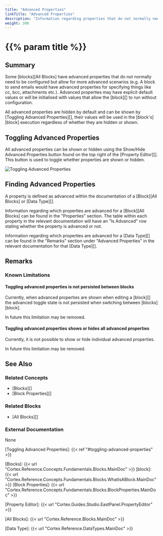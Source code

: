 ```yaml
---
title: "Advanced Properties"
linkTitle: "Advanced Properties"
description: "Information regarding properties that do not normally need to be configured but allow for more advanced scenarios."
weight: 300
---
```


# {{% param title %}}

## Summary

Some [blocks][All Blocks] have advanced properties that do not normally need to be configured but allow for more advanced scenarios (e.g. A block to send emails would have advanced properties for specifying things like cc, bcc, attachments etc.). Advanced properties may have explicit default values or will be initialised with values that allow the [block][] to run without configuration.

All advanced properties are hidden by default and can be shown by [Toggling Advanced Properties][], their values will be used in the [block's][block] execution regardless of whether they are hidden or shown.

## Toggling Advanced Properties

All advanced properties can be shown or hidden using the Show/Hide Advanced Properties button found on the top right of the [Property Editor][]. This button is used to toggle whether properties are shown or hidden.

![Toggling Advanced Properties](/images/set-variable/set-variable-block-timeout.svg)

## Finding Advanced Properties

A property is defined as advanced within the documentation of a [Block][All Blocks] or [Data Type][].

Information regarding which properties are advanced for a [Block][All Blocks] can be found in the "Properties" section. The table within each property in the relevant documentation will have an "Is Advanced" row stating whether the property is advanced or not.

Information regarding which properties are advanced for a [Data Type][] can be found in the "Remarks" section under "Advanced Properties" in the relevant documentation for that [Data Type][].

## Remarks

### Known Limitations

#### Toggling advanced properties is not persisted between blocks

Currently, when advanced properties are shown when editing a [block][] the advanced toggle state is not persisted when switching between [blocks][block].

In future this limitation may be removed.

#### Toggling advanced properties shows or hides all advanced properties

Currently, it is not possible to show or hide individual advanced properties.

In future this limitation may be removed.

## See Also

### Related Concepts

- [Blocks][]
- [Block Properties][]

### Related Blocks

- [All Blocks][]

### External Documentation

None

[Toggling Advanced Properties]: {{< ref "#toggling-advanced-properties" >}}

[Blocks]: {{< url "Cortex.Reference.Concepts.Fundamentals.Blocks.MainDoc" >}}
[block]: {{< url "Cortex.Reference.Concepts.Fundamentals.Blocks.WhatIsABlock.MainDoc" >}}
[Block Properties]: {{< url "Cortex.Reference.Concepts.Fundamentals.Blocks.BlockProperties.MainDoc" >}}

[Property Editor]: {{< url "Cortex.Guides.Studio.EastPanel.PropertyEditor" >}}

[All Blocks]: {{< url "Cortex.Reference.Blocks.MainDoc" >}}

[Data Type]: {{< url "Cortex.Reference.DataTypes.MainDoc" >}}
